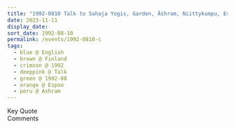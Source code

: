 ```yaml
---
title: "1992-0810 Talk to Sahaja Yogis, Garden, Āśhram, Niittykumpu, Espoo (18 kms W of Helsinki), Finland (other date 0811)"
date: 2023-11-11
display_date: 
sort_date: 1992-08-10
permalink: /events/1992-0810-c
tags:
  - blue @ English
  - brown @ Finland
  - crimson @ 1992
  - deeppink @ Talk
  - green @ 1992-08
  - orange @ Espoo
  - peru @ Ashram
---
```


<wave-list>
  <list-title color="green" width="75">Key Quote</list-title>
  <list-item color="BlanchedAlmond"  width="200"></list-item>
  <list-item color="Lavender"></list-item>
  <list-item color="BlanchedAlmond"></list-item>
</wave-list>

<br>

<wave-list>
  <list-title color="green" width="75">Comments</list-title>
  <list-item color="BlanchedAlmond"  width="200"></list-item>
  <list-item color="Lavender"></list-item>
  <list-item color="BlanchedAlmond"></list-item>
</wave-list>